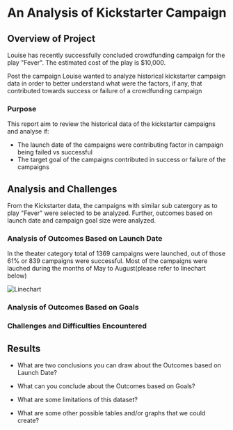 # An Analysis of Kickstarter Campaign

## Overview of Project
Louise has recently successfully concluded crowdfunding campaign for the play "Fever". The estimated cost of the play is $10,000. 

Post the campaign Louise wanted to analyze historical kickstarter campaign data in order to better understand what were the factors, if any, that contributed towards success or failure of a crowdfunding campaign

### Purpose
This report aim to review the historical data of the kickstarter campaigns and analyse if:
- The launch date of the campaigns were contributing factor in campaign being failed vs successful
- The target goal of the campaigns contributed in success or failure of the campaigns

## Analysis and Challenges
From the Kickstarter data, the campaigns with similar sub catergory as to play "Fever" were selected to be analyzed. Further, outcomes based on launch date and campaign goal size were analyzed.

### Analysis of Outcomes Based on Launch Date
In the theater category total of 1369 campaigns were launched, out of those 61% or 839 campaigns were successful. Most of the campaigns were lauched during the months of May to August(please refer to linechart below)

![Linechart](/assets/images/Resources/Theater_Outcomes_vs_Launch.png)



### Analysis of Outcomes Based on Goals


### Challenges and Difficulties Encountered


## Results

- What are two conclusions you can draw about the Outcomes based on Launch Date?


- What can you conclude about the Outcomes based on Goals?

- What are some limitations of this dataset?

- What are some other possible tables and/or graphs that we could create?
